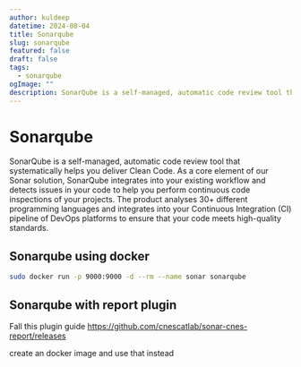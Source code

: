 ```yaml
---
author: kuldeep
datetime: 2024-08-04
title: Sonarqube
slug: sonarqube
featured: false
draft: false
tags:
  - sonarqube
ogImage: ""
description: SonarQube is a self-managed, automatic code review tool that systematically helps you deliver Clean Code.
---
```


# Sonarqube
SonarQube is a self-managed, automatic code review tool that systematically helps you deliver Clean Code. As a core element of our Sonar solution, SonarQube integrates into your existing workflow and detects issues in your code to help you perform continuous code inspections of your projects. The product analyses 30+ different programming languages and integrates into your Continuous Integration (CI) pipeline of DevOps platforms to ensure that your code meets high-quality standards.

## Sonarqube using docker
```bash
sudo docker run -p 9000:9000 -d --rm --name sonar sonarqube
```

## Sonarqube with report plugin
Fall this plugin guide 
https://github.com/cnescatlab/sonar-cnes-report/releases

create an docker image and use that instead
